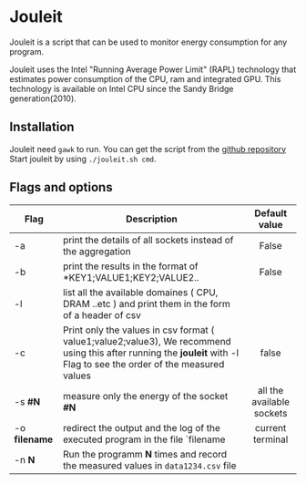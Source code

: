 # Jouleit

Jouleit is a script that can be used to monitor energy consumption for any program.

Jouleit uses the Intel "Running Average Power Limit" (RAPL) technology that
estimates power consumption of the CPU, ram and integrated GPU. This technology
is available on Intel CPU since the Sandy Bridge generation(2010).

## Installation

Jouleit need `gawk` to run.
You can get the script from the [github repository](https://github.com/powerapi-ng/jouleit)
Start jouleit by using `./jouleit.sh cmd`.

## Flags and options

| **Flag**        | **Description**                                                                                                                                                         |     **Default value**     |
| --------------- | ----------------------------------------------------------------------------------------------------------------------------------------------------------------------- | :-----------------------: |
| -a              | print the details of all sockets instead of the aggregation                                                                                                             |           False           |
| -b              | print the results in the format of \*KEY1;VALUE1;KEY2;VALUE2..                                                                                                          |           False           |
| -l              | list all the available domaines ( CPU, DRAM ..etc ) and print them in the form of a header of csv                                                                       |                           |
| -c              | Print only the values in csv format ( value1;value2;value3), We recommend using this after running the **jouleit** with -l Flag to see the order of the measured values |           false           |
| -s **#N**       | measure only the energy of the socket **#N**                                                                                                                            | all the available sockets |
| -o **filename** | redirect the output and the log of the executed program in the file `filename                                                                                           |     current terminal      |
| -n **N**        | Run the programm **N** times and record the measured values in `data1234.csv` file                                                                                      |                           |

